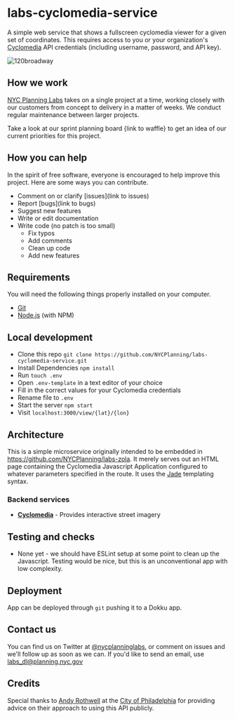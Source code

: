 # labs-cyclomedia-service
A simple web service that shows a fullscreen cyclomedia viewer for a given set of coordinates. This requires access to you or your organization's [Cyclomedia](https://www.cyclomedia.com) API credentials (including username, password, and API key). 

![120broadway](https://user-images.githubusercontent.com/5004319/34017639-82ea6ab4-e0f4-11e7-8f83-0a85aa4df3f6.png)

## How we work

[NYC Planning Labs](https://planninglabs.nyc) takes on a single project at a time, working closely with our customers from concept to delivery in a matter of weeks.  We conduct regular maintenance between larger projects.  

Take a look at our sprint planning board {link to waffle} to get an idea of our current priorities for this project.

## How you can help

In the spirit of free software, everyone is encouraged to help improve this project.  Here are some ways you can contribute.

- Comment on or clarify [issues](link to issues)
- Report [bugs](link to bugs)
- Suggest new features
- Write or edit documentation
- Write code (no patch is too small)
  - Fix typos
  - Add comments
  - Clean up code
  - Add new features

## Requirements

You will need the following things properly installed on your computer.

* [Git](https://git-scm.com/)
* [Node.js](https://nodejs.org/) (with NPM)

## Local development

- Clone this repo `git clone https://github.com/NYCPlanning/labs-cyclomedia-service.git`
- Install Dependencies `npm install`
- Run `touch .env`
- Open `.env-template` in a text editor of your choice
- Fill in the correct values for your Cyclomedia credentials
- Rename file to `.env`
- Start the server `npm start`
- Visit `localhost:3000/view/{lat}/{lon}`

## Architecture

This is a simple microservice originally intended to be embedded in https://github.com/NYCPlanning/labs-zola. It merely serves out an HTML page containing the Cyclomedia Javascript Application configured to whatever parameters specified in the route. It uses the [Jade](http://jade-lang.com/) templating syntax. 

### Backend services

- **[Cyclomedia](https://www.cyclomedia.com)** - Provides interactive street imagery

## Testing and checks

- None yet - we should have ESLint setup at some point to clean up the Javascript. Testing would be nice, but this is an unconventional app with low complexity. 
  
## Deployment

App can be deployed through `git` pushing it to a Dokku app. 

## Contact us

You can find us on Twitter at [@nycplanninglabs](https://twitter.com/nycplanninglabs), or comment on issues and we'll follow up as soon as we can. If you'd like to send an email, use [labs_dl@planning.nyc.gov](mailto:labs_dl@planning.nyc.gov)

## Credits
Special thanks to [Andy Rothwell](https://github.com/ajrothwell) at the [City of Philadelphia](https://github.com/CityOfPhiladelphia) for providing advice on their approach to using this API publicly.
